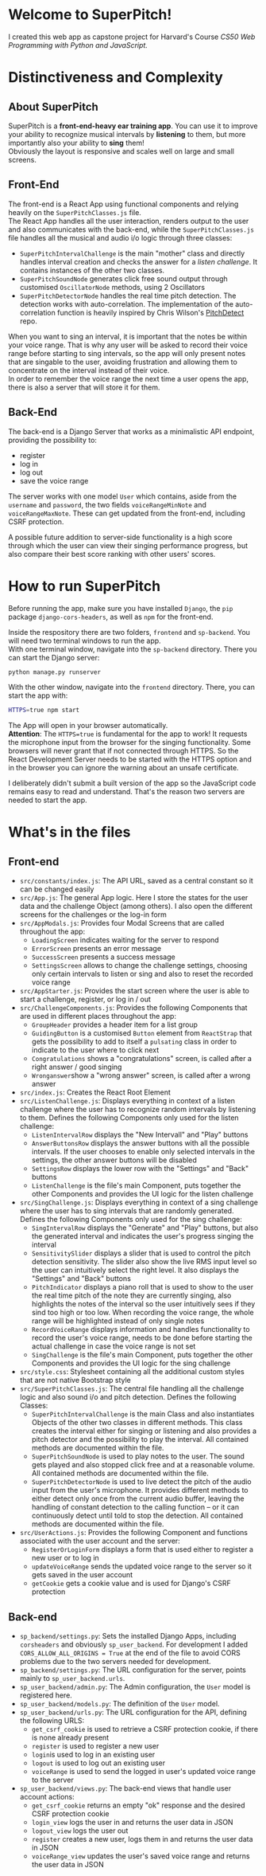 
# Welcome to SuperPitch!

I created this web app as capstone project for Harvard's Course _CS50 Web Programming with Python and JavaScript._

# Distinctiveness and Complexity

## About SuperPitch

SuperPitch is a **front-end-heavy ear training app**. You can use it to improve your ability to recognize musical intervals by **listening** to them, but more importantly also your ability to **sing** them!  
Obviously the layout is responsive and scales well on large and small screens.

## Front-End

The front-end is a React App using functional components and relying heavily on the `SuperPitchClasses.js` file.  
The React App handles all the user interaction, renders output to the user and also communicates with the back-end, while the `SuperPitchClasses.js` file handles all the musical and audio i/o logic through three classes:
* `SuperPitchIntervalChallenge` is the main "mother" class and directly handles interval creation and checks the answer for a _listen challenge_. It contains instances of the other two classes.
* `SuperPitchSoundNode` generates click free sound output through customised `OscillatorNode` methods, using 2 Oscillators
* `SuperPitchDetectorNode` handles the real time pitch detection. The detection works with auto-correlation. The implementation of the auto-correlation function is heavily inspired by Chris Wilson's [PitchDetect](https://github.com/cwilso/PitchDetect) repo.

When you want to sing an interval, it is important that the notes be within your voice range. That is why any user will be asked to record their voice range before starting to sing intervals, so the app will only present notes that are singable to the user, avoiding frustration and allowing them to concentrate on the interval instead of their voice.  
In order to remember the voice range the next time a user opens the app, there is also a server that will store it for them.

## Back-End

The back-end is a Django Server that works as a minimalistic API endpoint, providing the possibility to:
* register
* log in
* log out
* save the voice range

The server works with one model `User` which contains, aside from the `username` and `password`, the two fields `voiceRangeMinNote` and `voiceRangeMaxNote`. These can get updated from the front-end, including CSRF protection.

A possible future addition to server-side functionality is a high score through which the user can view their singing performance progress, but also compare their best score ranking with other users' scores.

# How to run SuperPitch

Before running the app, make sure you have installed `Django`, the `pip` package `django-cors-headers`, as well as `npm` for the front-end.

Inside the respository there are two folders, `frontend` and `sp-backend`. You will need two terminal windows to run the app.  
With one terminal window, navigate into the `sp-backend` directory. There you can start the Django server:
```bash
python manage.py runserver
```  
With the other window, navigate into the `frontend` directory. There, you can start the app with:
```bash
HTTPS=true npm start
```
The App will open in your browser automatically.  
**Attention**: The `HTTPS=true` is fundamental for the app to work! It requests the microphone input from the browser for the singing functionality. Some browsers will never grant that if not connected through HTTPS. So the React Development Server needs to be started with the HTTPS option and in the browser you can ignore the warning about an unsafe certificate.

I deliberately didn't submit a built version of the app so the JavaScript code remains easy to read and understand. That's the reason two servers are needed to start the app.

# What's in the files

## Front-end
* `src/constants/index.js`: The API URL, saved as a central constant so it can be changed easily
* `src/App.js`: The general App logic. Here I store the states for the user data and the challenge Object (among others). I also open the different screens for the challenges or the log-in form
* `src/AppModals.js`: Provides four Modal Screens that are called throughout the app:
  * `LoadingScreen` indicates waiting for the server to respond
  * `ErrorScreen` presents an error message
  * `SuccessScreen` presents a success message
  * `SettingsScreen` allows to change the challenge settings, choosing only certain intervals to listen or sing and also to reset the recorded voice range
* `src/AppStarter.js`: Provides the start screen where the user is able to start a challenge, register, or log in / out
* `src/ChallengeComponents.js`: Provides the following Components that are used in different places throughout the app:
  * `GroupHeader` provides a header item for a list group
  * `GuidingButton` is a customised `Button` element from `ReactStrap` that gets the possibility to add to itself a `pulsating` class in order to indicate to the user where to click next
  * `Congratulations` shows a "congratulations" screen, is called after a right answer / good singing
  * `Wronganswer`show a "wrong answer" screen, is called after a wrong answer
* `src/index.js`: Creates the React Root Element
* `src/ListenChallenge.js`: Displays everything in context of a listen challenge where the user has to recognize random intervals by listening to them. Defines the following Components only used for the listen challenge:
  * `ListenIntervalRow` displays the "New Intervall" and "Play" buttons
  * `AnswerButtonsRow` displays the answer buttons with all the possible intervals. If the user chooses to enable only selected intervals in the settings, the other answer buttons will be disabled
  * `SettingsRow` displays the lower row with the "Settings" and "Back" buttons
  * `ListenChallenge` is the file's main Component, puts together the other Components and provides the UI logic for the listen challenge
* `src/SingChallenge.js`: Displays everything in context of a sing challenge where the user has to sing intervals that are randomly generated. Defines the following Components only used for the sing challenge:
  * `SingIntervalRow` displays the "Generate" and "Play" buttons, but also the generated interval and indicates the user's progress singing the interval
  * `SensitivitySlider` displays a slider that is used to control the pitch detection sensitivity. The slider also show the live RMS input level so the user can intuitively select the right level. It also displays the "Settings" and "Back" buttons
  * `PitchIndicator` displays a piano roll that is used to show to the user the real time pitch of the note they are currently singing, also highlights the notes of the interval so the user intuitively sees if they sind too high or too low. When recording the voice range, the whole range will be highlighted instead of only single notes
  * `RecordVoiceRange` displays information and handles functionality to record the user's voice range, needs to be done before starting the actual challenge in case the voice range is not set
  * `SingChallenge` is the file's main Component, puts together the other Components and provides the UI logic for the sing challenge
* `src/style.css`: Stylesheet containing all the additional custom styles that are not native Bootstrap style
* `src/SuperPitchClasses.js`: The central file handling all the challenge logic and also sound i/o and pitch detection. Defines the following Classes:
  * `SuperPitchIntervalChallenge` is the main Class and also instantiates Objects of the other two classes in different methods. This class creates the interval either for singing or listening and also provides a pitch detector and the possibility to play the interval. All contained methods are documented within the file.
  * `SuperPitchSoundNode` is used to play notes to the user. The sound gets played and also stopped click free and at a reasonable volume. All contained methods are documented within the file.
  * `SuperPitchDetectorNode` is used to live detect the pitch of the audio input from the user's microphone. It provides different methods to either detect only once from the current audio buffer, leaving the handling of constant detection to the calling function – or it can continuously detect until told to stop the detection. All contained methods are documented within the file.
* `src/UserActions.js`: Provides the following Component and functions associated with the user account and the server:
  * `RegisterOrLoginForm` displays a form that is used either to register a new user or to log in
  * `updateVoiceRange` sends the updated voice range to the server so it gets saved in the user account
  * `getCookie` gets a cookie value and is used for Django's CSRF protection

## Back-end
* `sp_backend/settings.py`: Sets the installed Django Apps, including `corsheaders` and obviously `sp_user_backend`. For development I added `CORS_ALLOW_ALL_ORIGINS = True` at the end of the file to avoid CORS problems due to the two servers needed for development.
* `sp_backend/settings.py`: The URL configuration for the server, points mainly to `sp_user_backend.urls`.
* `sp_user_backend/admin.py`: The Admin configuration, the `User` model is registered here.
* `sp_user_backend/models.py`: The definition of the `User` model.
* `sp_user_backend/urls.py`: The URL configuration for the API, defining the following URLS:
  * `get_csrf_cookie` is used to retrieve a CSRF protection cookie, if there is none already present
  * `register` is used to register a new user 
  * `login`is used to log in an existing user
  * `logout` is used to log out an existing user
  * `voiceRange` is used to send the logged in user's updated voice range to the server
* `sp_user_backend/views.py`: The back-end views that handle user account actions:
  * `get_csrf_cookie` returns an empty "ok" response and the desired CSRF protection cookie
  * `login_view` logs the user in and returns the user data in JSON
  * `logout_view` logs the user out
  * `register` creates a new user, logs them in and returns the user data in JSON
  * `voiceRange_view` updates the user's saved voice range and returns the user data in JSON